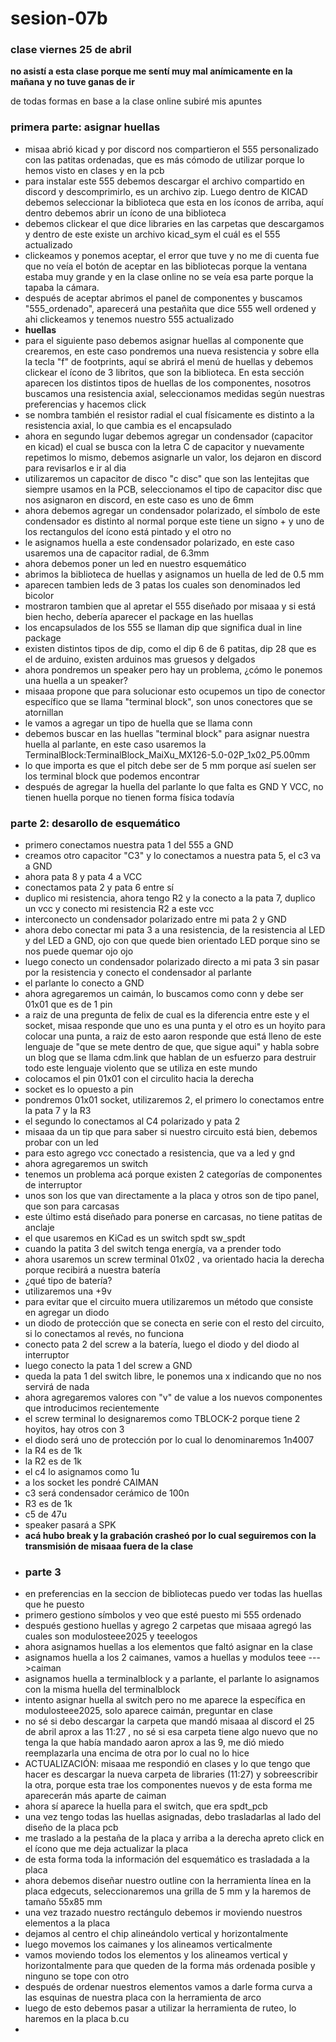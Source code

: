 # sesion-07b
### clase viernes 25 de abril
**no asistí a esta clase porque me sentí muy mal anímicamente en la mañana y no tuve ganas de ir**

de todas formas en base a la clase online subiré mis apuntes

### primera parte: asignar huellas
- misaa abrió kicad y por discord nos compartieron el 555 personalizado con las patitas ordenadas, que es más cómodo de utilizar porque lo hemos visto en clases y en la pcb
- para instalar este 555 debemos descargar el archivo compartido en discord y descomprimirlo, es un archivo zip. Luego dentro de KICAD debemos seleccionar la biblioteca que esta en los íconos de arriba, aquí dentro debemos abrir un ícono de una biblioteca
- debemos clickear el que dice libraries en las carpetas que descargamos y dentro de este existe un archivo kicad_sym el cuál es el 555 actualizado
- clickeamos y ponemos aceptar, el error que tuve y no me di cuenta fue que no veía el botón de aceptar en las bibliotecas porque la ventana estaba muy grande y en la clase online no se veía esa parte porque la tapaba la cámara.
- después de aceptar abrimos el panel de componentes y buscamos "555_ordenado", aparecerá una pestañita que dice 555 well ordened y ahi clickeamos y tenemos nuestro 555 actualizado
- **huellas**
- para el siguiente paso debemos asignar huellas al componente que crearemos, en este caso pondremos una nueva resistencia y sobre ella la tecla "f" de footprints, aquí se abrirá el menú de huellas y debemos clickear el ícono de 3 libritos, que son la biblioteca. En esta sección aparecen los distintos tipos de huellas de los componentes, nosotros buscamos una resistencia axial, seleccionamos medidas según nuestras preferencias y hacemos click
- se nombra también el resistor radial el cual físicamente es distinto a la resistencia axial, lo que cambia es el encapsulado
- ahora en segundo lugar debemos agregar un condensador (capacitor en kicad) el cual se busca con la letra C de capacitor y nuevamente repetimos lo mismo, debemos asignarle un valor, los dejaron en discord para revisarlos e ir al dia
- utilizaremos un capacitor de disco "c disc" que son las lentejitas que siempre usamos en la PCB, seleccionamos el tipo de capacitor disc que nos asignaron en discord, en este caso es uno de 6mm
- ahora debemos agregar un condensador polarizado, el símbolo de este condensador es distinto al normal porque este tiene un signo + y uno de los rectangulos del ícono está pintado y el otro no
- le asignamos huella a este condensador polarizado, en este caso usaremos una de capacitor radial, de 6.3mm
- ahora debemos poner un led en nuestro esquemático
- abrimos la biblioteca de huellas y asignamos un huella de led de 0.5 mm
- aparecen tambien leds de 3 patas los cuales son denominados led bicolor
- mostraron tambien que al apretar el 555 diseñado por misaaa y si está bien hecho, debería aparecer el package en las huellas
- los encapsulados de los 555 se llaman dip que significa dual in line package
- existen distintos tipos de dip, como el dip 6 de 6 patitas, dip 28 que es el de arduino, existen arduinos mas gruesos y delgados
- ahora pondremos un speaker pero hay un problema, ¿cómo le ponemos una huella a un speaker?
- misaaa propone que para solucionar esto ocupemos un tipo de conector específico que se llama "terminal block", son unos conectores que se atornillan
- le vamos a agregar un tipo de huella que se llama conn
- debemos buscar en las huellas "terminal block" para asignar nuestra huella al parlante, en este caso usaremos la TerminalBlock:TerminalBlock_MaiXu_MX126-5.0-02P_1x02_P5.00mm
- lo que importa es que el pitch debe ser de 5 mm porque así suelen ser los terminal block que podemos encontrar
- después de agregar la huella del parlante lo que falta es  GND Y VCC, no tienen huella porque no tienen forma física todavía
### parte 2: desarollo de esquemático
- primero conectamos nuestra pata 1 del 555 a GND
- creamos otro capacitor "C3" y lo conectamos a nuestra pata 5, el c3 va a GND
- ahora pata 8 y pata 4 a VCC
- conectamos pata 2 y pata 6 entre sí
- duplico mi resistencia, ahora tengo R2 y la conecto a la pata 7, duplico un vcc y conecto mi resistencia R2 a este vcc
- interconecto un condensador polarizado entre mi pata 2 y GND
- ahora debo conectar mi pata 3 a una resistencia, de la resistencia al LED y del LED a GND, ojo con que quede bien orientado LED porque sino se nos puede quemar ojo ojo
- luego conecto un condensador polarizado directo a mi pata 3 sin pasar por la resistencia y conecto el condensador al parlante
- el parlante lo conecto a GND
- ahora agregaremos un caimán, lo buscamos como conn y debe ser 01x01 que es de 1 pin
- a raiz de una pregunta de felix de cual es la diferencia entre este y el socket, misaa responde que uno es una punta y el otro es un hoyito para colocar una punta, a raiz de esto aaron responde que está lleno de este lenguaje de "que se mete dentro de que, que sigue aqui" y habla sobre un blog que se llama cdm.link que hablan de un esfuerzo para destruir todo este lenguaje violento que se utiliza en este mundo
- colocamos el pin 01x01 con el circulito hacia la derecha
- socket es lo opuesto a pin
- pondremos 01x01 socket, utilizaremos 2, el primero lo conectamos entre la pata 7 y la R3
- el segundo lo conectamos al C4 polarizado y pata 2
- misaaa da un tip que para saber si nuestro circuito está bien, debemos probar con un led
-  para esto agrego vcc conectado a  resistencia, que va a led y gnd
-  ahora agregaremos un switch
-  tenemos un problema acá porque existen 2 categorías de componentes de interruptor
-  unos son los que van directamente a la placa y otros son de tipo panel, que son para carcasas
-  este último está diseñado para ponerse en carcasas, no tiene patitas de anclaje
-  el que usaremos en KiCad es un switch spdt sw_spdt
-  cuando la patita 3 del switch tenga energía, va a prender todo
-  ahora usaremos un screw terminal 01x02 , va orientado hacia la derecha porque recibirá a nuestra batería
-  ¿qué tipo de batería?
-  utilizaremos una +9v
-  para evitar que el circuito muera utilizaremos un método que consiste en agregar un diodo
-  un diodo de protección que se conecta en serie con el resto del circuito, si lo conectamos al revés, no funciona
-  conecto pata 2 del screw a la batería, luego el diodo y del diodo al interruptor
-  luego conecto la pata 1 del screw a GND
-  queda la pata 1 del switch libre, le ponemos una x indicando que no nos servirá de nada
-  ahora agregaremos valores con "v" de value a los nuevos componentes que introducimos recientemente
-  el screw terminal lo designaremos como TBLOCK-2 porque tiene 2 hoyitos, hay otros con 3
-  el diodo será uno de protección por lo cual lo denominaremos 1n4007
-  la R4 es de 1k
-  la R2 es de 1k
-  el c4 lo asignamos como 1u
-  a los socket les pondré CAIMAN
-  c3 será condensador cerámico de 100n
-  R3 es de 1k
-  c5 de 47u
-  speaker pasará a SPK
-  **acá hubo break y la grabación crasheó por lo cual seguiremos con la transmisión de misaaa fuera de la clase**
-  ### parte 3
-  en preferencias en la seccion de bibliotecas puedo ver todas las huellas que he puesto
-  primero gestiono símbolos y veo que esté puesto mi 555 ordenado
-  después gestiono huellas y agrego 2 carpetas que misaaa agregó las cuales son modulosteee2025 y teeelogos
-  ahora asignamos huellas a los elementos que faltó asignar en la clase
-  asignamos huella a los 2 caimanes, vamos a huellas y modulos teee --->caiman
-  asignamos huella a terminalblock y a parlante, el parlante lo asignamos con la misma huella del terminalblock
-  intento asignar huella al switch pero no me aparece la específica en modulosteee2025, solo aparece caimán, preguntar en clase
-  no sé si debo descargar la carpeta que mandó misaaa al discord el 25 de abril aprox a las 11:27 , no sé si esa carpeta tiene algo nuevo que no tenga la que había mandado aaron aprox a las 9, me dió miedo reemplazarla una encima de otra por lo cual no lo hice
-  ACTUALIZACIÓN: misaaa me respondió en clases y lo que tengo que hacer es descargar la nueva carpeta de libraries (11:27) y sobreescribir la otra, porque esta trae los componentes nuevos y de esta forma me aparecerán más aparte de caiman
-  ahora sí aparece la huella para el switch, que era spdt_pcb
-  una vez tengo todas las huellas asignadas, debo trasladarlas al lado del diseño de la placa pcb
-  me traslado a la pestaña de la placa y arriba a la derecha apreto click en el ícono que me deja actualizar la placa
-  de esta forma toda la información del esquemático es trasladada a la placa
-  ahora debemos diseñar nuestro outline con la herramienta línea en la placa edgecuts, seleccionaremos una grilla de 5 mm y la haremos de tamaño 55x85 mm
-  una vez trazado nuestro rectángulo debemos ir moviendo nuestros elementos a la placa
-  dejamos al centro el chip alineándolo vertical y horizontalmente
-  luego movemos los caimanes y los alineamos verticalmente
-  vamos moviendo todos los elementos y los alineamos vertical y horizontalmente para que queden de la forma más ordenada posible y ninguno se tope con otro
-  después de ordenar nuestros elementos vamos a darle forma curva a las esquinas de nuestra placa con la herramienta de arco
-  luego de esto debemos pasar a utilizar la herramienta de ruteo, lo haremos en la placa b.cu
-  
  
